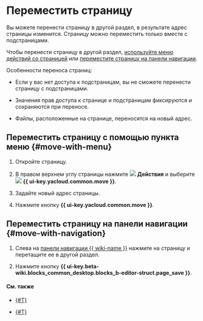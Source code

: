# Переместить страницу

Вы можете перенести страницу в другой раздел, в результате адрес страницы изменится. Страницу можно переместить только вместе с подстраницами.

Чтобы перенести страницу в другой раздел, [используйте меню действий со страницей](#move-with-menu) или [переместите страницу на панели навигации](#move-with-navigation).

Особенности переноса страниц:

* Если у вас нет доступа к подстраницам, вы не сможете перенести страницу с подстраницами.

* Значения прав доступа к странице и подстраницам фиксируются и сохраняются при переносе.

* Файлы, расположенные на странице, переносятся на новый адрес.

## Переместить страницу с помощью пункта меню {#move-with-menu}

1. Откройте страницу.

1. В правом верхнем углу страницы нажмите ![](../../_assets/wiki/svg/actions-icon.svg) **Действия** и выберите ![](../../_assets/wiki/svg/move-page.svg) **{{ ui-key.yacloud.common.move }}**.

1. Задайте новый адрес страницы.

1. Нажмите кнопку **{{ ui-key.yacloud.common.move }}**.

## Переместить страницу на панели навигации {#move-with-navigation}

1. Слева на [панели навигации {{ wiki-name }}](../navigation.md) нажмите на страницу и перетащите ее в другой раздел.

1. Нажмите кнопку **{{ ui-key.beta-wiki.blocks_common_desktop.blocks_b-editor-struct.page_save }}**.

#### См. также

* [{#T}](access-setup.md)

* [{#T}](../delete-page.md)
